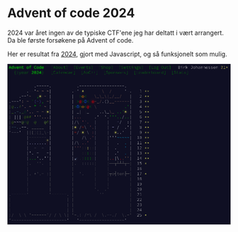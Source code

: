# Advent of code 2024

2024 var året ingen av de typiske CTF'ene jeg har deltatt i vært arrangert.
Da ble første forsøkene på Advent of code.

Her er resultat fra [2024](https://github.com/BirkJohannessen/writeups/), gjort med Javascript, og så funksjonelt som mulig.

<img alt="result" src="https://github.com/BirkJohannessen/writeups/blob/master/adventofcode2024/img/front.png">
